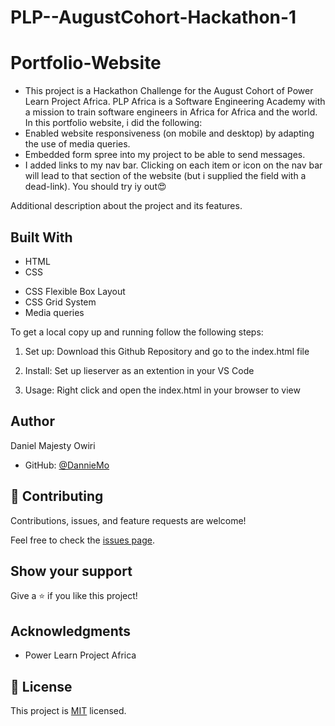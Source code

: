 # PLP--AugustCohort-Hackathon-1

# Portfolio-Website

- This project is a Hackathon Challenge for the August Cohort of Power Learn Project Africa. PLP Africa is a Software Engineering Academy with a mission to train software engineers in Africa for Africa and the world.  
  In this portfolio website, i did the following:
- Enabled website responsiveness (on mobile and desktop) by adapting the use of media queries.
- Embedded form spree into my project to be able to send messages.
- I added links to my nav bar. Clicking on each item or icon on the nav bar will lead to that section of the website (but i supplied the field with a dead-link). You should try iy out😍

Additional description about the project and its features.

## Built With

- HTML
- CSS

* CSS Flexible Box Layout
* CSS Grid System
* Media queries

To get a local copy up and running follow the following steps:

1. Set up:
   Download this Github Repository and go to the index.html file

2. Install:
   Set up lieserver as an extention in your VS Code

3. Usage:
   Right click and open the index.html in your browser to view

## Author

Daniel Majesty Owiri

- GitHub: [@DannieMo](https://github.com/DannieMo)

## 🤝 Contributing

Contributions, issues, and feature requests are welcome!

Feel free to check the [issues page](https://github.com/DannieMo/Hello-Microverse/issues).

## Show your support

Give a ⭐️ if you like this project!

## Acknowledgments

- Power Learn Project Africa

## 📝 License

This project is [MIT](./MIT.md) licensed.
